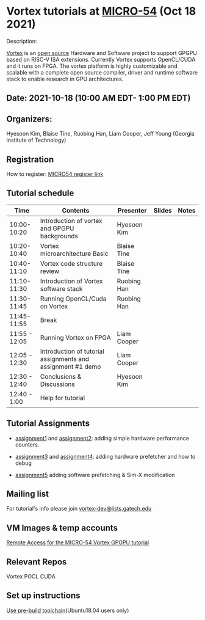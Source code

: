# Vortex tutorials at [MICRO-54](https://www.microarch.org/micro54/index.php)  (Oct 18 2021) 

Description:

[Vortex](http://vortex.cc.gatech.edu/)  is an [open source](https://github.com/vortexgpgpu/) Hardware and Software project to support GPGPU based on RISC-V ISA extensions. Currently Vortex supports OpenCL/CUDA and it runs on FPGA. The vortex platform is highly customizable and scalable with a complete open source compiler, driver and runtime software stack to enable research in GPU architectures. 


## Date: 2021-10-18 (10:00 AM EDT- 1:00 PM EDT)

## Organizers:

Hyesoon Kim,  Blaise Tine, Ruobing Han, Liam Cooper, Jeff Young (Georgia Institute of Technology) 

## Registration 

How to register: [MICRO54 register link](https://whova.com/portal/registration/miism_202110/) 



## Tutorial schedule

|  Time | Contents  | Presenter   | Slides  | Notes  |
|---|---|---|---|---|
| 10:00-10:20 |   Introduction of vortex and GPGPU backgrounds| Hyesoon Kim  |   |   |
| 10:20-10:40  |  Vortex microarchitecture Basic   |  Blaise Tine |   |   |
| 10:40-11:10  |  Vortex code structure review   |    Blaise Tine  |   |   |
| 11:10-11:30  |  Introduction of Vortex software stack | Ruobing Han |  |  | 
| 11:30-11:45  |  Running OpenCL/Cuda on Vortex | Ruobing Han |  |  | 
| 11:45-11:55 | Break   |  |  | 
|11:55 - 12:05 | Running Vortex on FPGA | Liam Cooper |  | |
|12:05 - 12:30 | Introduction of tutorial assignments and assignment #1 demo | Liam Cooper | | | 
|12:30 - 12:40 | Conclusions & Discussions |  Hyesoon Kim | | 
|12:40 - 1:00 |  Help for tutorial  | | | | 


## Tutorial Assignments 

* [assignment1](assignment1.md) and [assignment2](assignment2.md): adding simple hardware performance counters. 

* [assignment3](assignment3.md) and [assignment4](assignment4.md): adding hardware prefetcher and how to debug 
* [assignment5](assignment5.md) adding software prefetching & Sim-X modification 


## Mailing list 
For tutorial's info please join vortex-dev@lists.gatech.edu 


## VM Images & temp accounts 
[Remote Access for the MICRO-54 Vortex GPGPU tutorial](https://github.com/gt-crnch-rg/vortex_tutorials/blob/main/Remote%20Access%20for%20the%20MICRO-54%20Vortex%20GPGPU%20tutorial.md)


## Relevant Repos 

Vortex 
POCL 
CUDA 

## Set up instructions 
[Use pre-build toolchain](https://github.com/vortexgpgpu/vortex/blob/master/doc/execute_opencl_on_vortex.md)(Ubuntu18.04 users only)

